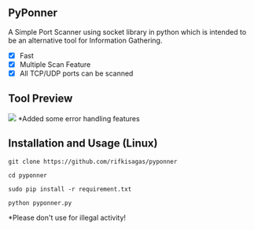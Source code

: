 ## PyPonner
A Simple Port Scanner using socket library in python which is intended to be an alternative tool for Information Gathering.

- [x] Fast
- [x] Multiple Scan Feature
- [x] All TCP/UDP ports can be scanned

## Tool Preview
![](https://github.com/rifkisagas/pyponner/pyponnerpreview.gif)
*Added some error handling features

## Installation and Usage (Linux)
    git clone https://github.com/rifkisagas/pyponner
    
    cd pyponner  
    
    sudo pip install -r requirement.txt
    
    python pyponner.py
    
*Please don't use for illegal activity!
